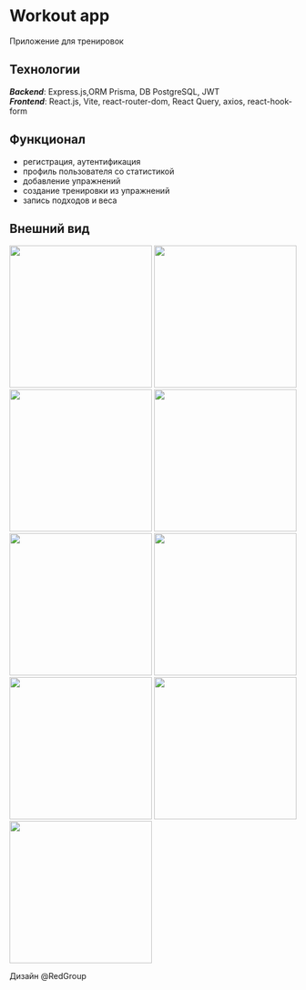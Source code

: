 # Workout app
Приложение для тренировок

## Технологии
***Backend***: Express.js,ORM Prisma, DB PostgreSQL, JWT   
***Frontend***: React.js, Vite, react-router-dom, React Query, axios, react-hook-form

## Функционал
- регистрация, аутентификация
- профиль пользователя со статистикой
- добавление упражнений
- создание тренировки из упражнений
- запись подходов и веса


## Внешний вид
<img src="https://user-images.githubusercontent.com/76008734/224563446-51137ee0-c822-4e8a-8b63-27c05eb5aae3.png" width="250"> <img src="https://user-images.githubusercontent.com/76008734/224563490-bd08d6f7-a1ac-4ab8-892e-e0e84cefec28.png" width="250">
<img src="https://user-images.githubusercontent.com/76008734/224563466-978f9f41-ab29-40f4-9604-d430fe9b361c.png" width="250"> <img src="https://user-images.githubusercontent.com/76008734/224563506-6437d242-35c2-4b9c-b8f6-545331f3e1e1.png" width="250">
<img src="https://user-images.githubusercontent.com/76008734/224563519-86458ead-1bd9-488f-8f6e-3572fd6f322d.png" width="250"> <img src="https://user-images.githubusercontent.com/76008734/224563570-fb1a5308-08c5-4322-82a1-4dc34a821164.png" width="250">
<img src="https://user-images.githubusercontent.com/76008734/224563612-c8bd8b16-3b44-4499-be61-78b88de100cf.png" width="250"> <img src="https://user-images.githubusercontent.com/76008734/224563638-c5f55dab-5218-492c-8ed1-d1f3a7305953.png" width="250">
<img src="https://user-images.githubusercontent.com/76008734/224563656-2ef2dc91-0241-4f67-8c5a-eb9ac136185f.png" width="250">


Дизайн @RedGroup

